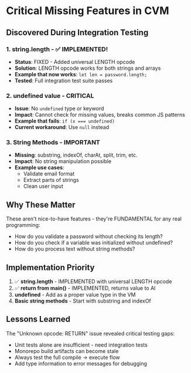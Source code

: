 # Critical Missing Features in CVM

## Discovered During Integration Testing

### 1. string.length - ✅ IMPLEMENTED!
- **Status**: FIXED - Added universal LENGTH opcode
- **Solution**: LENGTH opcode works for both strings and arrays
- **Example that now works**: `let len = password.length;`
- **Tested**: Full integration test suite passes

### 2. undefined value - CRITICAL  
- **Issue**: No `undefined` type or keyword
- **Impact**: Cannot check for missing values, breaks common JS patterns
- **Example that fails**: `if (x === undefined)`
- **Current workaround**: Use `null` instead

### 3. String Methods - IMPORTANT
- **Missing**: substring, indexOf, charAt, split, trim, etc.
- **Impact**: No string manipulation possible
- **Example use cases**: 
  - Validate email format
  - Extract parts of strings
  - Clean user input

## Why These Matter

These aren't nice-to-have features - they're FUNDAMENTAL for any real programming:
- How do you validate a password without checking its length?
- How do you check if a variable was initialized without undefined?
- How do you process text without string methods?

## Implementation Priority

1. ✅ **string.length** - IMPLEMENTED with universal LENGTH opcode
2. ✅ **return from main()** - IMPLEMENTED, returns value to AI
3. **undefined** - Add as a proper value type in the VM
4. **Basic string methods** - Start with substring and indexOf

## Lessons Learned

The "Unknown opcode: RETURN" issue revealed critical testing gaps:
- Unit tests alone are insufficient - need integration tests
- Monorepo build artifacts can become stale
- Always test the full compile → execute flow
- Add type information to error messages for debugging